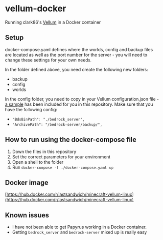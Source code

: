 # vellum-docker

Running clark86's [Vellum](https://github.com/clarkx86/vellum) in a Docker container

## Setup

docker-compose.yaml defines where the worlds, config and backup files are located as well as the port number for the server - you will need to change these settings for your own needs.

In the folder defined above, you need create the following new folders:
* backup
* config
* worlds

In the config folder, you need to copy in your Vellum configuration.json file - [a sample](configuration.json) has been included for you in this repository.
Make sure that you have  the following config:
* `"BdsBinPath": "./bedrock_server",`
* `"ArchivePath": "/bedrock-server/backup/",`

## How to run using the docker-compose file
1. Down the files in this repository
2. Set the correct parameters for your environment
2. Open a shell to the folder
3. Run `docker-compose -f ./docker-compose.yaml up`

## Docker image
[https://hub.docker.com/r/lastsandwich/minecraft-vellum-linux](https://hub.docker.com/r/lastsandwich/minecraft-vellum-linux)

## Known issues

* I have not been able to get Papyrus working in a Docker container.
* Getting `bedrock_server` and `bedrock-server` mixed up is really easy
